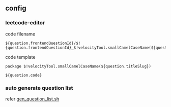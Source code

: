 
## config
### leetcode-editor
code filename
```
${question.frontendQuestionId}/$!{question.frontendQuestionId}_$!velocityTool.smallCamelCaseName(${question.title})
```
code template
```
package $!velocityTool.smallCamelCaseName(${question.titleSlug})

${question.code}
```

### auto generate question list
refer [gen_question_list.sh](./gen_question_list.sh)
